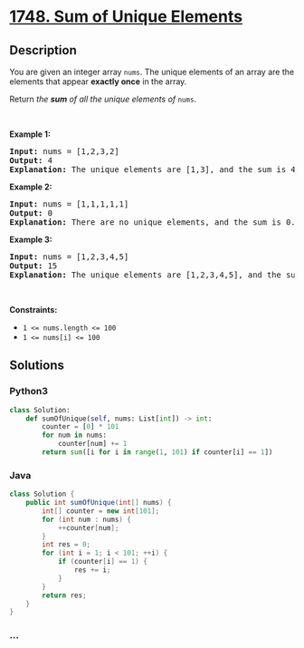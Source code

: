 # [1748. Sum of Unique Elements](https://leetcode.com/problems/sum-of-unique-elements)



## Description

<p>You are given an integer array <code>nums</code>. The unique elements of an array are the elements that appear <strong>exactly once</strong> in the array.</p>

<p>Return <em>the <strong>sum</strong> of all the unique elements of </em><code>nums</code>.</p>

<p>&nbsp;</p>
<p><strong>Example 1:</strong></p>

<pre>
<strong>Input:</strong> nums = [1,2,3,2]
<strong>Output:</strong> 4
<strong>Explanation:</strong> The unique elements are [1,3], and the sum is 4.
</pre>

<p><strong>Example 2:</strong></p>

<pre>
<strong>Input:</strong> nums = [1,1,1,1,1]
<strong>Output:</strong> 0
<strong>Explanation:</strong> There are no unique elements, and the sum is 0.
</pre>

<p><strong>Example 3:</strong></p>

<pre>
<strong>Input:</strong> nums = [1,2,3,4,5]
<strong>Output:</strong> 15
<strong>Explanation:</strong> The unique elements are [1,2,3,4,5], and the sum is 15.
</pre>

<p>&nbsp;</p>
<p><strong>Constraints:</strong></p>

<ul>
	<li><code>1 &lt;= nums.length &lt;= 100</code></li>
	<li><code>1 &lt;= nums[i] &lt;= 100</code></li>
</ul>

## Solutions

<!-- tabs:start -->

### **Python3**

```python
class Solution:
    def sumOfUnique(self, nums: List[int]) -> int:
        counter = [0] * 101
        for num in nums:
            counter[num] += 1
        return sum([i for i in range(1, 101) if counter[i] == 1])
```

### **Java**

```java
class Solution {
    public int sumOfUnique(int[] nums) {
        int[] counter = new int[101];
        for (int num : nums) {
            ++counter[num];
        }
        int res = 0;
        for (int i = 1; i < 101; ++i) {
            if (counter[i] == 1) {
                res += i;
            }
        }
        return res;
    }
}
```

### **...**

```

```

<!-- tabs:end -->
